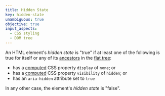 ```yaml
---
title: Hidden State
key: hidden-state
unambiguous: true
objective: true
input_aspects:
  - CSS styling
  - DOM tree
---
```


An HTML element's _hidden state_ is "true" if at least one of the following is true for itself or any of its [ancestors][] in the [flat tree][]:

- has a [computed][] CSS property `display` of `none`; or
- has a [computed][] CSS property `visibility` of `hidden`; or
- has an `aria-hidden` attribute set to `true`

In any other case, the element's _hidden state_ is "false".

[ancestors]: https://dom.spec.whatwg.org/#concept-tree-ancestor 'Definition Ancestor'
[computed]: https://www.w3.org/TR/css-cascade/#computed-value 'CSS definition of computed value'
[flat tree]: https://drafts.csswg.org/css-scoping/#flat-tree 'Definition of flat tree'
